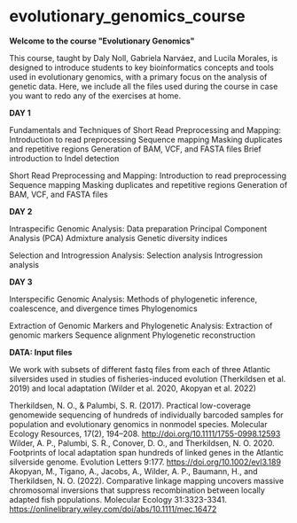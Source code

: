 # evolutionary_genomics_course
__Welcome to the course "Evolutionary Genomics"__

This course, taught by Daly Noll, Gabriela Narváez, and Lucila Morales, is designed to introduce students to key bioinformatics concepts and tools used in evolutionary genomics, with a primary focus on the analysis of genetic data. Here, we include all the files used during the course in case you want to redo any of the exercises at home.

__DAY 1__

Fundamentals and Techniques of Short Read Preprocessing and Mapping:
Introduction to read preprocessing
Sequence mapping
Masking duplicates and repetitive regions
Generation of BAM, VCF, and FASTA files
Brief introduction to Indel detection

Short Read Preprocessing and Mapping:
Introduction to read preprocessing
Sequence mapping
Masking duplicates and repetitive regions
Generation of BAM, VCF, and FASTA files

__DAY 2__

Intraspecific Genomic Analysis:
Data preparation
Principal Component Analysis (PCA)
Admixture analysis
Genetic diversity indices

Selection and Introgression Analysis:
Selection analysis
Introgression analysis

__DAY 3__

Interspecific Genomic Analysis:
Methods of phylogenetic inference, coalescence, and divergence times
Phylogenomics

Extraction of Genomic Markers and Phylogenetic Analysis:
Extraction of genomic markers
Sequence alignment
Phylogenetic reconstruction

__DATA: Input files__

We work with subsets of different fastq files from each of three Atlantic silversides used in studies of fisheries-induced evolution (Therkildsen et al. 2019) and local adaptation (Wilder et al. 2020, Akopyan et al. 2022)

Therkildsen, N. O., & Palumbi, S. R. (2017). Practical low-coverage genomewide sequencing of hundreds of individually barcoded samples for population and evolutionary genomics in nonmodel species. Molecular Ecology Resources, 17(2), 194–208. http://doi.org/10.1111/1755-0998.12593 
Wilder, A. P., Palumbi, S. R., Conover, D. O., and Therkildsen, N. O. 2020. Footprints of local adaptation span hundreds of linked genes in the Atlantic silverside genome. Evolution Letters 9:177. https://doi.org/10.1002/evl3.189
Akopyan, M., Tigano, A., Jacobs, A., Wilder, A. P., Baumann, H., and Therkildsen, N. O. (2022). Comparative linkage mapping uncovers massive chromosomal inversions that suppress recombination between locally adapted fish populations. Molecular Ecology 31:3323-3341. https://onlinelibrary.wiley.com/doi/abs/10.1111/mec.16472
